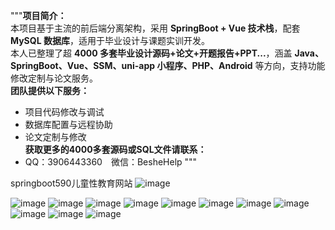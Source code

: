 """**项目简介：**  
本项目基于主流的前后端分离架构，采用 **SpringBoot + Vue 技术栈**，配套 **MySQL 数据库**，适用于毕业设计与课题实训开发。  
本人已整理了超 **4000 多套毕业设计源码+论文+开题报告+PPT...**，涵盖 **Java、SpringBoot、Vue、SSM、uni-app 小程序、PHP、Android** 等方向，支持功能修改定制与论文服务。  
**团队提供以下服务：**  
- 项目代码修改与调试  
- 数据库配置与远程协助  
- 论文定制与修改  
**获取更多的4000多套源码或SQL文件请联系：**  
- QQ：3906443360 微信：BesheHelp
"""

springboot590儿童性教育网站
![image](https://github.com/user-attachments/assets/c041bc42-77cf-4916-be77-2622df4a87d4)

![image](https://github.com/user-attachments/assets/95b8eff6-a85d-481a-bd67-30963bdfba73)
![image](https://github.com/user-attachments/assets/66a7149a-3f20-41a4-b71d-3826c8dffbe9)
![image](https://github.com/user-attachments/assets/9e28e254-4c5f-4fd8-a287-c35365f0a942)
![image](https://github.com/user-attachments/assets/b4811ee2-9b7b-4dac-a8ec-1280d5bd0328)
![image](https://github.com/user-attachments/assets/014505e9-a2f5-4292-9ffc-f3933b6058e9)
![image](https://github.com/user-attachments/assets/6fbb1d19-3b42-4b22-b65f-542e8cd7e05c)
![image](https://github.com/user-attachments/assets/01f4f41a-1973-458d-a138-8fd1356e5e1b)
![image](https://github.com/user-attachments/assets/c96c98dc-6214-4f14-834f-6943681cad17)
![image](https://github.com/user-attachments/assets/f749af1a-1bc5-4f6b-baac-dc6bcde14626)
![image](https://github.com/user-attachments/assets/827f0d83-af57-4699-a881-65d5c5a5c0c8)
![image](https://github.com/user-attachments/assets/729beec2-1a13-4b79-95ad-90d7acef70d5)
